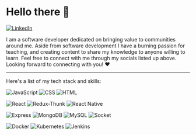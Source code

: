 # Hello there 👋

[![LinkedIn](https://cdn2.iconfinder.com/data/icons/social-media-2285/512/1_Linkedin_unofficial_colored_svg-48.png)](https://www.linkedin.com/in/frengky-sihombing/)

I am a software developer dedicated on bringing value to communities around me. Aside from software development I have a burning passion for teaching, and creating content to share my knowledge to anyone willing to learn. Feel free to connect with me through my socials listed up above. Looking forward to connecting with you! ❤️

---

Here's a list of my tech stack and skills:


![JavaScript](https://img.shields.io/badge/-JavaScript-yellow?style=for-the-badge)
![CSS](https://img.shields.io/badge/-CSS-blue?style=for-the-badge)
![HTML](https://img.shields.io/badge/-HTML-orange?style=for-the-badge)


![React](https://img.shields.io/badge/-React-blue?style=for-the-badge)
![Redux-Thunk](https://img.shields.io/badge/-Redux_Thunk-blueviolet?style=for-the-badge)
![React Native](https://img.shields.io/badge/-react_native-informational?style=for-the-badge)

![Express](https://img.shields.io/badge/-Express-green?style=for-the-badge)
![MongoDB](https://img.shields.io/badge/-Mongodb-brightgreen?style=for-the-badge)
![MySQL](https://img.shields.io/badge/-mysql-white?style=for-the-badge)
![Socket](https://img.shields.io/badge/-socket-lightblue?style=for-the-badge)

![Docker](https://img.shields.io/badge/-docker-blue?style=for-the-badge)
![Kubernetes](https://img.shields.io/badge/-kubernetes-critical?style=for-the-badge)
![Jenkins](https://img.shields.io/badge/-jenkins-lightgray?style=for-the-badge)
